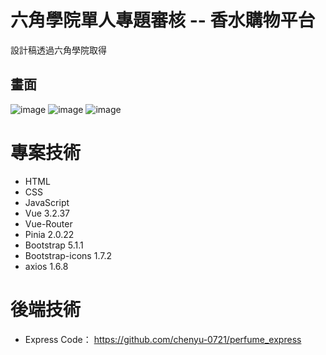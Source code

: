 # 六角學院單人專題審核 -- 香水購物平台
設計稿透過六角學院取得

## 畫面

![image](https://github.com/chenyu-0721/perfume2.0.github.io/assets/59197038/1883bade-fa6b-4491-b73d-83fcc08c1d22)
![image](https://github.com/chenyu-0721/perfume2.0.github.io/assets/59197038/3584f1d8-8d61-480e-9a3a-35c063edf12d)
![image](https://github.com/chenyu-0721/perfume2.0.github.io/assets/59197038/9c566e02-d039-4a38-be63-1aaf797cfc7d)


 # 專案技術
  - HTML
  - CSS
  - JavaScript
  - Vue 3.2.37
  - Vue-Router
  - Pinia 2.0.22
  - Bootstrap 5.1.1
  - Bootstrap-icons 1.7.2
  - axios 1.6.8
# 後端技術
  - Express Code： https://github.com/chenyu-0721/perfume_express

